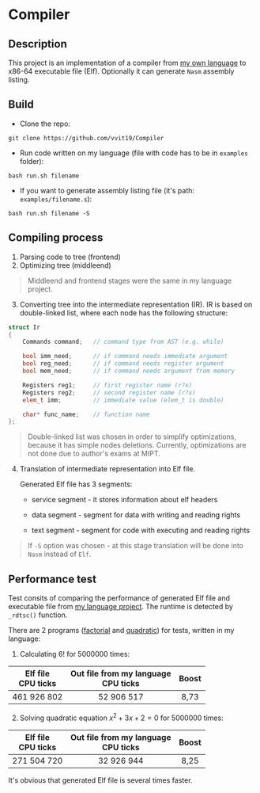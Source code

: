 # Compiler
## Description
This project is an implementation of a compiler from [my own language](https://github.com/vvit19/Language) to x86-64 executable file (Elf). Optionally it can generate ```Nasm``` assembly listing.
## Build
- Clone the repo:
```
git clone https://github.com/vvit19/Compiler
```

- Run code written on my language (file with code has to be in ```examples``` folder):
```
bash run.sh filename
```
- If you want to generate assembly listing file (it's path: ```examples/filename.s```):
```
bash run.sh filename -S
```
## Compiling process
1) Parsing code to tree (frontend)
2) Optimizing tree (middleend)
> Middleend and frontend stages were the same in my language project.
3) Converting tree into the intermediate representation (IR). IR is based on double-linked list, where each node has the following structure:
``` C++
struct Ir
{
    Commands command;   // command type from AST (e.g. while)

    bool imm_need;      // if command needs immediate argument
    bool reg_need;      // if command needs register argument
    bool mem_need;      // if command needs argument from memory

    Registers reg1;     // first register name (r?x)
    Registers reg2;     // second register name (r?x)
    elem_t imm;         // immediate value (elem_t is double)

    char* func_name;    // function name
};
```

> Double-linked list was chosen in order to simplify optimizations, because it has simple nodes deletions. Currently, optimizations are not done due to author's exams at MIPT.

4) Translation of intermediate representation into Elf file.

    Generated Elf file has 3 segments:

    - service segment - it stores information about elf headers

    - data segment - segment for data with writing and reading rights

    - text segment - segment for code with executing and reading rights

> If ```-S``` option was chosen - at this stage translation will be done into ```Nasm``` instead of ```Elf```.

## Performance test

Test consits of comparing the performance of generated Elf file and executable file from [my language project](https://github.com/vvit19/Language). The runtime is detected by ```_rdtsc()``` function.

There are 2 programs ([factorial](examples/factorial_bench.vit) and [quadratic](examples/qudratic_bench.vit)) for tests, written in my language:

1) Calculating 6! for 5000000 times:

| Elf file <br> CPU ticks | Out file from my language <br> CPU ticks | Boost    |
| :---------------------: | :--------------------------------------: | :------: |
| 461 926 802             | 52 906 517                               | 8,73     |

2) Solving quadratic equation $x^2 + 3x + 2 = 0$ for 5000000 times:

| Elf file <br> CPU ticks | Out file from my language <br> CPU ticks | Boost    |
| :---------------------: | :--------------------------------------: | :------: |
| 271 504 720             | 32 926 944                               | 8,25     |


It's obvious that generated Elf file is several times faster.
